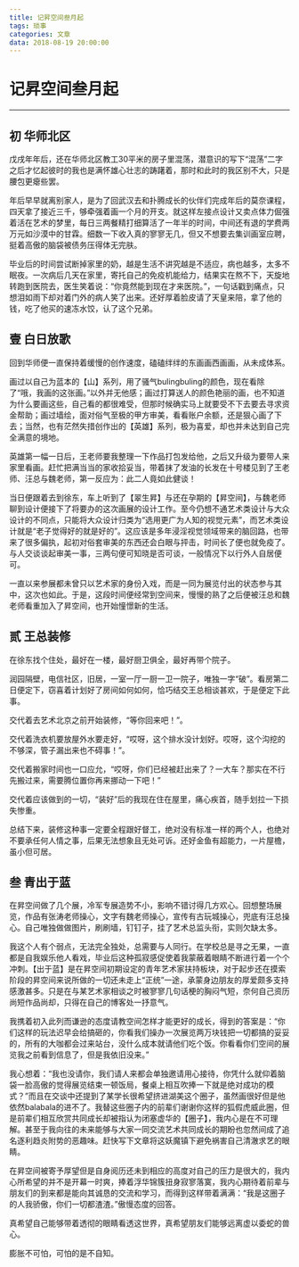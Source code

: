 ```yaml
---
title: 记昇空间叁月起
tags: 琐事
categories: 文章
data: 2018-08-19 20:00:00
---
```


# 记昇空间叁月起

***

## 初 华师北区

戊戌年年后，还在华师北区教工30平米的房子里混荡，潜意识的写下“混荡”二字之后才忆起彼时的我也是满怀雄心壮志的踌躇着，那时和此时的我区别不大，只是腰包更瘪些罢。

年后早早就离别家人，是为了回武汉去和扑腾成长的伙伴们完成年后的莫奈课程，四天拿了接近三千，够牵强着画一个月的开支。就这样左接点设计又卖点体力倔强着活在艺术的梦里，每日三两餐精打细算活了一年半的时间，中间还有退的学费两万元如沙漠中的甘霖。细数一下收入真的寥寥无几，但又不想要去集训画室应聘，挺着高傲的脑袋被债务压得体无完肤。

毕业后的时间尝试断掉家里的奶，越是生活不讲究越是不适应，病也越多，太多不眠夜。一次病后几天在家里，寄托自己的免疫机能给力，结果实在熬不下，天旋地转跑到医院去，医生笑着说：“你竟然能到现在才来医院。”，一句话戳到痛点，只想泪如雨下却对着门外的病人笑了出来。还好厚着脸皮请了天皇来陪，拿了他的钱，吃了他买的速冻水饺，认了这个兄弟。<!--more-->

## 壹 白日放歌

回到华师便一直保持着缓慢的创作速度，磕磕绊绊的东画画西画画，从未成体系。

画过以自己为蓝本的【山】系列，用了骚气bulingbuling的颜色，现在看除了“哦，我画的这张画。”以外并无他感；画过打算送人的颜色艳丽的画，也不知道为什么要画这些，自己看的都很难受，但那时候确实马上就要受不下去要去寻求资金帮助；画过墙绘，面对俗气至极的甲方审美，看看账户余额，还是狠心画了下去；当然，也有茫然失措创作出的【英雄】系列，极为喜爱，却也并未达到自己完全满意的境地。

英雄第一幅一日后，王老师要我整理一下作品打包发给他，之后又升级为要带人来家里看画。赶忙把满当当的家收拾妥当，带着抹了发油的长发在十号楼见到了王老师、汪总与魏老师，第一反应为：此二人竟如此健谈！

当日便跟着去到徐东，车上听到了【翠生昇】与还在孕期的【昇空间】，与魏老师聊到设计便接下了将要办的这次画展的设计工作。至今仍想不通艺术类设计与大众设计的不同点，只能将大众设计归类为“选用更广为人知的视觉元素”，而艺术类设计就是“老子觉得好的就是好的”。这应该是多年浸淫视觉领域带来的脑回路，也带来了很多偏执，起初对俗套审美的东西还会白眼与抨击，时间长了便也就免疫了。与人交谈谈起审美一事，三两句便可知晓是否可谈，一般情况下以行外人自居便可。

一直以来参展都未曾只以艺术家的身份入戏，而是一同为展览付出的状态参与其中，这次也如此。于是，这段时间便经常到空间来，慢慢的熟了之后便被汪总和魏老师看重加入了昇空间，也开始憧憬新的生活。

## 贰 王总装修

在徐东找个住处，最好在一楼，最好厨卫俱全，最好再带个院子。

润园隔壁，电信社区，旧居，一室一厅一厨一卫一院子，唯独一字“破”。看房第二日便定下，窃喜着计划好了房间如何如何，恰巧结交王总相谈甚欢，于是便定下此事。

交代着去艺术北京之前开始装修，“等你回来吧！”。

交代着洗衣机要放屋外水要走好，“哎呀，这个排水没计划好。哎呀，这个沟挖的不够深，管子漏出来也不碍事！”。

交代着搬家时间也一口应允，“哎呀，你们已经被赶出来了？一大车？那实在不行先搬过来，需要腾位置你再来挪动一下吧！”

交代着应该做到的一切，“装好”后的我现在住在屋里，痛心疾首，随手划拉一下损失惨重。

总结下来，装修这种事一定要全程跟好督工，绝对没有标准一样的两个人，也绝对不要承任何人情之事，后果无法想象且无处可诉。还好金鱼有超能力，一片屋檐，虽小但可居。

## 叁 青出于蓝

在昇空间做了几个展，冷军专展造势不小，影响不错讨得几方欢心。回想整场展览，作品有张涛老师操心，文字有魏老师操心，宣传有古玩城操心，兜底有汪总操心。自己唯独做做图片，刷刷墙，钉钉子，挂了艺术总监头衔，实则欠缺太多。

我这个人有个弱点，无法完全独处，总需要与人同行。在学校总是寻之无果，一直都是自我娱乐他人看戏，毕业后这种孤寂感促使着我蒙蔽着眼睛不断进行着一个个冲刺。【出于蓝】是在昇空间初期设定的青年艺术家扶持板块，对于起步还在摸索阶段的昇空间来说所做的一切还未走上“正统”一途，承蒙身边朋友的厚爱颇多支持感激甚多。只是在与某艺术家相谈之时被寥寥几句话梗的胸闷气短，奈何自己资历尚短作品尚却，只得在自己的博客处一抒意气。

我携着初入此列而谦逊的态度请教空间怎样才能更好的成长，得到的答案是：“你们这样的玩法迟早会给搞砸的，你看我们操办一次展览两万块钱把一切都搞的妥妥的，所有的大咖都会过来站台，没什么成本就请他们吃个饭。你看看你们空间的展览我之前看到信息了，但是我依旧没来。”

我心想着：“我也没请你，我们请人来都会单独邀请用心接待，你凭什么就仰着脑袋一脸高傲的觉得展览结束一顿饭局，餐桌上相互吹捧一下就是绝对成功的模式？”而且在交谈中还提到了某学长很希望挤进湖美这个圈子，虽然画很好但是他依然balabala的进不了。我替这些圈子内的前辈们谢谢你这样的狐假虎威此圈，但是前辈们相互欣赏共同成长却被指认为闭塞虚华的【圈子】，我内心是在不可理解。甚至于我向往的未来能够与大家一同交流艺术共同成长的期盼也忽然间成了追名逐利趋炎附势的恶趣味。赶快写下文章将这妖魔镇下避免祸害自己清澈求艺的眼睛。

在昇空间被寄予厚望但是自身阅历还未到相应的高度对自己的压力是很大的，我内心所希望的并不是开幕一时爽，捧着浮华锦簇扭身寂寥落寞，我内心期待着前辈与朋友们的到来都是能向其诚恳的交流和学习，而得到这样带着满满：“我是这圈子的人我骄傲，你们一切都渣渣。”傲慢态度的回答。

真希望自己能够带着透彻的眼睛看透这世界，真希望朋友们能够远离虚以委蛇的兽心。

膨胀不可怕，可怕的是不自知。